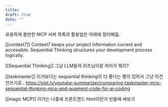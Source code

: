 ```yaml
---
title: 
draft: true
date: ""
---
```

유용하게 쓸만한 MCP 서버 목록과 활용법은 아래에 정리해둠.

[[context7]]
Context7 keeps your project information current and accessible. Sequential Thinking structures your development process logically.

[[Sequential Thinking]]
그냥 LLM들의 리즈닝이랑 차이가 뭐지?

[[taskmaster]]
이거보다는 sequantial thinking이 더 좋다는 평이 있어서 그냥 이건 안쓰기로..
https://gist.ly/youtube-summarizer/comparing-taskmaster-mcp-sequential-thinking-mcp-and-augment-code-for-ai-coding

[[magic MCP]]
이거는 나중에 프론트엔드 html이런거 만들때 써보기